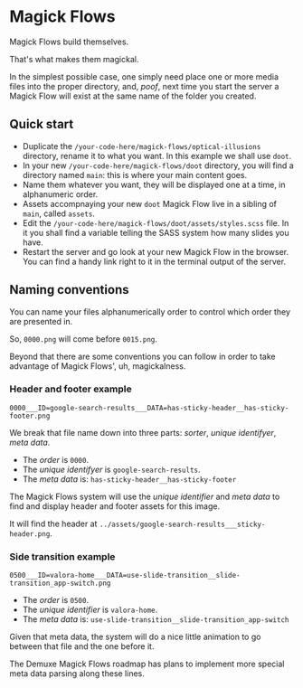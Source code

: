 # Magick Flows

Magick Flows build themselves.

That's what makes them magickal.

In the simplest possible case, one simply need place one or more media files into the proper directory, and, *poof*, next time you start the server a Magick Flow will exist at the same name of the folder you created.

## Quick start

- Duplicate the `/your-code-here/magick-flows/optical-illusions` directory, rename it to what you want. In this example we shall use `doot`.
- In your new `/your-code-here/magick-flows/doot` directory, you will find a directory named `main`: this is where your main content goes.
- Name them whatever you want, they will be displayed one at a time, in alphanumeric order.
- Assets accompnaying your new `doot` Magick Flow live in a sibling of `main`, called `assets`.
- Edit the `/your-code-here/magick-flows/doot/assets/styles.scss` file. In it you shall find a variable telling the SASS system how many slides you have.
- Restart the server and go look at your new Magick Flow in the browser. You can find a handy link right to it in the terminal output of the server.


## Naming conventions

You can name your files alphanumerically order to control which order they are presented in.

So, `0000.png` will come before `0015.png`.

Beyond that there are some conventions you can follow in order to take advantage of Magick Flows', uh, magickalness.

### Header and footer example

`0000___ID=google-search-results___DATA=has-sticky-header__has-sticky-footer.png`

We break that file name down into three parts: _sorter_, _unique identifyer_, _meta data_.

- The _order_ is `0000`.
- The _unique identifyer_ is `google-search-results`.
- The _meta data_ is: `has-sticky-header__has-sticky-footer`

The Magick Flows system will use the _unique identifier_ and _meta data_ to find and display header and footer assets for this image.

It will find the header at `../assets/google-search-results___sticky-header.png`.


### Side transition example

`0500___ID=valora-home___DATA=use-slide-transition__slide-transition_app-switch.png`


- The _order_ is `0500`.
- The _unique identifier_ is `valora-home`.
- The _meta data_ is: `use-slide-transition__slide-transition_app-switch`

Given that meta data, the system will do a nice little animation to go between that file and the one before it.

The Demuxe Magick Flows roadmap has plans to implement more special meta data parsing along these lines.



